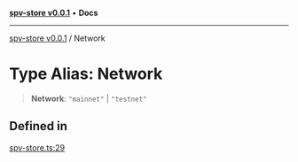 [**spv-store v0.0.1**](../README.md) • **Docs**

***

[spv-store v0.0.1](../globals.md) / Network

# Type Alias: Network

> **Network**: `"mainnet"` \| `"testnet"`

## Defined in

[spv-store.ts:29](https://github.com/shruggr/ts-casemod-spv/blob/3ea4eaa98b52595d9cf79b03096c7b1d167ad808/src/spv-store.ts#L29)
